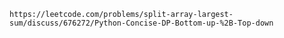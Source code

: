 
	https://leetcode.com/problems/split-array-largest-sum/discuss/676272/Python-Concise-DP-Bottom-up-%2B-Top-down

